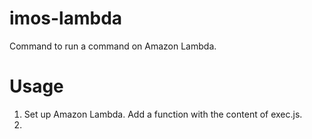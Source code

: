 # imos-lambda
Command to run a command on Amazon Lambda.

# Usage

1. Set up Amazon Lambda. Add a function with the content of exec.js.
2. 
